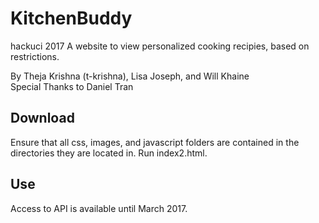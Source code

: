 # KitchenBuddy
hackuci 2017
A website to view personalized cooking recipies, based on restrictions. 

By Theja Krishna (t-krishna), Lisa Joseph, and Will Khaine<br>
Special Thanks to Daniel Tran

## Download
Ensure that all css, images, and javascript folders are contained in the directories they are located in. Run index2.html.

## Use
Access to API is available until March 2017.
